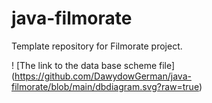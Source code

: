 # java-filmorate
Template repository for Filmorate project.

! [The link to the data base scheme file] (https://github.com/DawydowGerman/java-filmorate/blob/main/dbdiagram.svg?raw=true)

